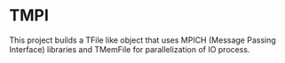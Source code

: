 # TMPI
This project builds a TFile like object that uses MPICH (Message Passing Interface) libraries and TMemFile for parallelization of IO process. 
